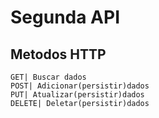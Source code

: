 # Segunda API 

## Metodos HTTP
    GET| Buscar dados
    POST| Adicionar(persistir)dados
    PUT| Atualizar(persistir)dados
    DELETE| Deletar(persistir)dados

